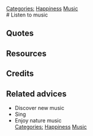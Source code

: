 [Categories:](../Categories/index.md) [Happiness](../Categories/Happiness.md) [Music](../Categories/Music.md)<br># Listen to music



## Quotes

## Resources

## Credits

## Related advices

- Discover new music
- Sing
- Enjoy nature music
<br>[Categories:](../Categories/index.md) [Happiness](../Categories/Happiness.md) [Music](../Categories/Music.md)
